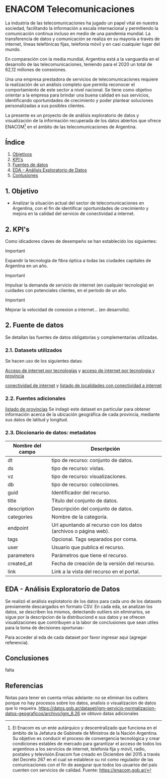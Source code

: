 # ENACOM Telecomunicaciones
La industria de las telecomunicaciones ha jugado un papel vital en nuestra sociedad, facilitando la información a escala internacional y permitiendo la comunicación contínua incluso en medio de una pandemia mundial. La transferencia de datos y comunicación se realiza en su mayoría a través de internet, líneas telefónicas fijas, telefonía móvil y en casi cualquier lugar del mundo.

En comparación con la media mundial, Argentina está a la vanguardia en el desarrollo de las telecomunicaciones, teniendo para el 2020 un total de 62,12 millones de conexiones.

Una una empresa prestadora de servicios de telecomunicaciones requiere la realización de un análisis completo que permita reconocer el comportamiento de este sector a nivel nacional. Se tiene como objetivo orientar a la empresa para brindar una buena calidad en sus servicios, identificando oportunidades de crecimiento y poder plantear soluciones personalizadas a sus posibles clientes.

La presente es un proyecto de de análisis exploratorio de datos y visualización de la información recuperada de los datos abiertos que ofrece ENACOM[^1] en el ámbito de las telecomunicaciones de Argentina.


## Índice
1. [Objetivos ](#id1)
4. [KPI's](#id2)
2. [Fuentes de datos](#id3)
3. [EDA - Análisis Exploratorio de Datos](#id4)
5. [Conlusiones](#id5)

## 1. Objetivo

 - Analizar la situación actual del sector de telecomunicaciones en Argentina, con el fin de identificar oportunidades de crecimiento y mejora en la calidad del servicio de conectividad a internet.

## 2. KPI's
Como idicadores claves de desempeño se han establecido los siguientes:

>[!IMPORTANT]
>
>Expandir la tecnología de fibra óptica a todas las ciudades capitales de Argentina en un año.

>[!IMPORTANT]
>
>Impulsar la demanda de servicio de internet (en cualquier tecnología) en cuidades con potenciales clientes, en el período de un año.

>[!IMPORTANT]
>
>Mejorar la velocidad de conexion a internet... (en desarrollo).

## 2. Fuente de datos
Se detallan las fuentes de datos obligatorias y complementarias utilizadas.

### 2.1. Datasets utilizados
Se hacen uso de los siguientes datas:

[Acceso de internet por tecnologías](datasets/Internet_Accesos-por-tecnologia.csv) y 
[acceso de internet por tecnologia y provincia](datasets/Internet_Accesos-por-tecnologiayporprovincia.csv)


[conectividad de internet](datasets/ConectividadalserviciodeInternet.csv) y [listado de localidades con conectividad a internet](datasets/Listadodelocalidadesconconectividadainternet.csv)

### 2.2. Fuentes adicionales
[listado de provincias](datasets/provincias.csv)
Se indagó este dataset en particular para obtener información acerca de la ubicación geográfica de cada provincia, mediante sus datos de latitud y longitud.

### 2.3. Diccionario de datos: metadatos
| Nombre del campo | Descripción |
| --- | --- |
| dt | tipo de recurso: conjunto de datos. |
| ds | tipo de recurso: vistas. |
| vz | tipo de recurso: visualizaciones. |
| db | tipo de recurso: colecciones. |
| guid | Identificador del recurso. |
| title | Título del conjunto de datos. |
| description |  Descripción del conjunto de datos. |
| categories | Nombre de la categoría. |
| endpoint |  Url apuntando al recurso con los datos (archivos o página web). |
| tags |  Opcional. Tags separados por coma. |
| user |  Usuario que publica el recurso. |
| parameters |  Parámetros que tiene el recurso. |
| created_at |  Fecha de creación de la versión del recurso. |
| link |  Link a la vista del recurso en el portal. |

## EDA - Análisis Exploratorio de Datos
Se realizó el análisis explotatorio de los datos para cada uno de los datasets previamente descargados en formato CSV. En cada eda, se analizan los datos, se describen los mismos, detectando outliers sin eliminarlos, se sigue por la descripcion de la distribuciond e sus datos y se ofrecen visualizaciones que contribuyen a la labor de conclusiones que sean utiles para la toma de decisiones oportunas-

Para acceder al eda de cada dataset por favor ingresar aquí (agregar referencia).


## Conclusiones
falta

## Referencias

[^1]: El Enacom es un ente autárquico y descentralizado que funciona en el ámbito de la Jefatura de Gabinete de Ministros de la Nación Argentina. Su objetivo es conducir el proceso de convergencia tecnológica y crear condiciones estables de mercado para garantizar el acceso de todos los argentinos a los servicios de internet, telefonía fija y móvil, radio, postales y televisión.Enacom fue creado en Diciembre del 2015 a través del Decreto 267 en el cual se establece su rol como regulador de las comunicaciones con el fin de asegurar que todos los usuarios del país cuenten con servicios de calidad. Fuente: https://enacom.gob.ar/







Notas para tener en cuenta mñas adelante: no se eliminan los outliers porque no hay procesos sobre los datos, analisis o visualizacion de datos que lo requeira.
https://datos.gob.ar/dataset/jgm-servicio-normalizacion-datos-geograficos/archivo/jgm_8.26
se obtuvo datas adicionales